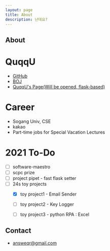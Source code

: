 ```yaml
---
layout: page
title: About
description: 난데요?
---
```


## About

# QuqqU
- [GitHub](https://github.com/QuqqU)
- [BOJ](https://www.acmicpc.net/user/QuqqU)
- [QuqqU's Page(Will be opened, flask-based)](#)

# Career
- Sogang Univ, CSE
- kakao
- Part-time jobs for Special Vacation Lectures

# 2021 To-Do
- [ ] software-maestro
- [ ] scpc prize
- [ ] project pipet - fast flask setter
- [ ] 24s toy projects
  - [X] toy project1 - Email Sender
  - [ ] toy project2 - Key Logger
  - [ ] toy project3 - python RPA : Excel


## Contact
- answeqr@gmail.com
